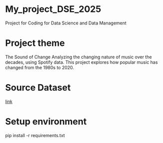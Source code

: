 # My_project_DSE_2025
Project for Coding for Data Science and Data Management

# Project theme
The Sound of Change
Analyzing the changing nature of music over the decades, using Spotify data.
This project explores how popular music has changed from the 1980s to 2020.

# Source Dataset 
[link](https://www.kaggle.com/datasets/paradisejoy/top-hits-spotify-from-20002019/data?select=songs_normalize.csv)



# Setup environment
pip install -r requirements.txt